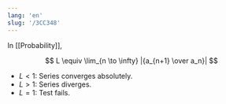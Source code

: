 ```yaml
---
lang: 'en'
slug: '/3CC348'
---
```


In [[Probability]],

$$
L \equiv \lim_{n \to \infty} |{a_{n+1} \over a_n}|
$$

- $L < 1$: Series converges absolutely.
- $L > 1$: Series diverges.
- $L = 1$: Test fails.
